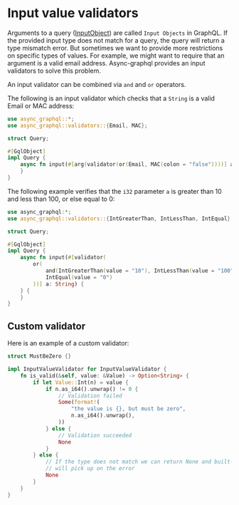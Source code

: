 # Input value validators


Arguments to a query ([InputObject](define_input_object.md)) are called `Input Objects` in GraphQL. If the provided input type does not match for a query, the query will return a type mismatch error. But sometimes we want to provide more restrictions on specific types of values. For example, we might want to require that an argument is a valid email address. Async-graphql provides an input validators to solve this problem.

An input validator can be combined via `and` and `or` operators.


The following is an input validator which checks that a `String` is a valid Email or MAC address:


```rust
use async_graphql::*;
use async_graphql::validators::{Email, MAC};

struct Query;

#[GqlObject]
impl Query {
    async fn input(#[arg(validator(or(Email, MAC(colon = "false"))))] a: String) {
    }
}
```


The following example verifies that the `i32` parameter `a` is greater than 10 and less than 100, or else equal to 0:

```rust
use async_graphql:*;
use async_graphql::validators::{IntGreaterThan, IntLessThan, IntEqual};

struct Query;

#[GqlObject]
impl Query {
    async fn input(#[validator(
        or(
            and(IntGreaterThan(value = "10"), IntLessThan(value = "100")),
            IntEqual(value = "0")
        ))] a: String) {
    } {
    }
}
```

## Custom validator

Here is an example of a custom validator:

```rust
struct MustBeZero {}

impl InputValueValidator for InputValueValidator {
    fn is_valid(&self, value: &Value) -> Option<String> {
        if let Value::Int(n) = value {
            if n.as_i64().unwrap() != 0 {
                // Validation failed
                Some(format!(
                    "the value is {}, but must be zero",
                    n.as_i64().unwrap(),
                ))
            } else {
                // Validation succeeded
                None
            }
        } else {
            // If the type does not match we can return None and built-in validations
            // will pick up on the error
            None
        }
    }
}
```
